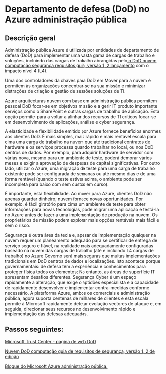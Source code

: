 <properties
    pageTitle="Azure Governmnet documentação | Microsoft Azure"
    description="Este procedimento fornece uma comparision das funcionalidades e orientações sobre como desenvolver aplicações para administração pública do Azure"
    services="Azure-Government"
    cloud="gov"
    documentationCenter=""
    authors="ryansoc"
    manager="zakramer"
    editor=""/>

<tags
    ms.service="multiple"
    ms.devlang="na"
    ms.topic="article"
    ms.tgt_pltfrm="na"
    ms.workload="azure-government"
    ms.date="10/11/2016"
    ms.author="ryansoc"/>


#  <a name="department-of-defense-dod-in-azure-government"></a>Departamento de defesa (DoD) no Azure administração pública

## <a name="overview"></a>Descrição geral

Administração pública Azure é utilizada por entidades de departamento de defesa (DoD) para implementar uma vasta gama de cargas de trabalho e soluções, incluindo das cargas de trabalho abrangidas pelo<a href="http://iasecontent.disa.mil/cloud/SRG/index.html"> o DoD nuvem computação segurança requisitos guia, versão 1, 2 lançamento</a> com o impacto nível 4 (L4).

Uma dos controladores da chaves para DoD em Mover para a nuvem é permitem às organizações concentrar-se na sua missão e minimizar distrações de criação e gestão de sessões soluções de TI.

Azure arquitecturas nuvem com base em administração pública permitem pessoal DoD focar-se em objetivos missão e a gerir IT produto importante serviços como o SharePoint e outras cargas de trabalho de aplicação.  Esta opção permite-para a voltar a alinhar dos recursos de TI críticos focar-se em desenvolvimento de aplicações, análise e cyber segurança.

A elasticidade e flexibilidade emitido por Azure fornece benefícios enormes aos clientes DoD. É mais simples, mais rápido e mais rentável escala para cima uma carga de trabalho na nuvem que até tradicional contratos de hardware e os serviços processa quando trabalhar no local, ou nos DoD centros de dados. Por exemplo, para adquirir hardware de servidor com várias nova, mesmo para um ambiente de teste, poderá demorar vários meses e exigir a aprovação de despesas de capital significativas. Por outro lado, utilizar o Azure, uma migração de teste para uma carga de trabalho existente pode ser configurada de semanas ou até mesmo dias e de uma forma rentável (quando o teste estiver acima, o ambiente pode ser incompleta para baixo com sem custos em curso).

É importante, esta flexibilidade. Ao mover para Azure, clientes DoD não apenas guardar dinheiro; nuvem fornece novas oportunidades. Por exemplo, é fácil giratório para cima um ambiente de teste para obter informações para novas tecnologias, pode migrar uma aplicação e testá-la no Azure antes de fazer a uma implementação de produção na nuvem. Os proprietários de missão podem explorar mais opções rentáveis mais fácil e sem o risco.

Segurança é outra área da tecla e, apesar de implementação qualquer na nuvem requer um planeamento adequado para se certificar de entrega de serviço seguro e fiável, na realidade mais adequadamente configuradas baseado na nuvem das cargas de trabalho (até e incluindo L4 cargas de trabalho) no Azure Governo será mais seguras que muitas implementações tradicionais em DoD centros de dados e localizações. Isto acontece porque governamentais: de defesa têm a experiência e conhecimentos para proteger física todos os elementos; No entanto, as áreas de superfície IT apresentam desafios diferentes. Segurança Cyber é um espaço rapidamente a alteração, que exige o aptidões especialista e a capacidade de rapidamente desenvolver e implementar contra-medidas conforme necessário. A plataforma Azure, ambos os comerciais e administração pública, agora suporta centenas de milhares de clientes e esta escala permite à Microsoft rapidamente detetar evolução vectores de ataque e, em seguida, direcionar seus recursos no desenvolvimento rápido e implementação das defesas adequadas.

## <a name="next-steps"></a>Passos seguintes:

<a href="https://www.microsoft.com/en-us/TrustCenter/Compliance/DISA">Microsoft Trust Center - página de web DoD</a>

<a href="http://iasecontent.disa.mil/cloud/SRG/index.html">Nuvem DoD computação guia de requisitos de segurança, versão 1, 2 de edição</a>

<a href="https://blogs.msdn.microsoft.com/azuregov/">Blogue do Microsoft Azure administração pública.</a>
